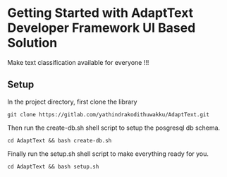 # Getting Started with AdaptText Developer Framework UI Based Solution

Make text classification available for everyone !!!
## Setup

In the project directory, first clone the library

`git clone https://gitlab.com/yathindrakodithuwakku/AdaptText.git`

Then run the create-db.sh shell script to setup the posgresql db schema.

`cd AdaptText && bash create-db.sh`

Finally run the setup.sh shell script to make everything ready for you.

`cd AdaptText && bash setup.sh`
